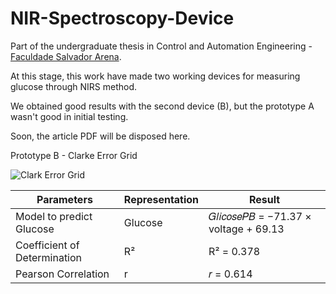 # NIR-Spectroscopy-Device

Part of the undergraduate thesis in Control and Automation Engineering - [Faculdade Salvador Arena](https://faculdadesalvadorarena.org.br/site/).


At this stage,  this work have made two working devices for measuring glucose through NIRS method.

We obtained good results with the second device (B), but the prototype A wasn't good in initial testing.

Soon, the article PDF will be disposed here.


Prototype B - Clarke Error Grid


![Clark Error Grid](https://github.com/danielmpinto/NIR-Spectroscopy-Device/assets/82840303/8d372ead-085f-47cc-9440-7ee3a8a96b94)


| Parameters                     | Representation | Result                                     |
|--------------------------------|----------------|--------------------------------------------|
| Model to predict Glucose       | Glucose        | 𝐺𝑙𝑖𝑐𝑜𝑠𝑒𝑃𝐵 = −71.37 × voltage + 69.13       |
| Coefficient of Determination   | R²             | R² = 0.378                                 |
| Pearson Correlation            | r              | 𝑟 = 0.614                                  |



